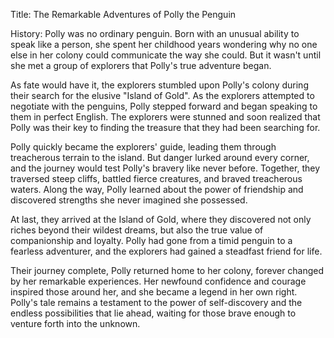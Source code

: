 Title: The Remarkable Adventures of Polly the Penguin

History: Polly was no ordinary penguin. Born with an unusual ability to speak like a person, she spent her childhood years wondering why no one else in her colony could communicate the way she could. But it wasn't until she met a group of explorers that Polly's true adventure began.

As fate would have it, the explorers stumbled upon Polly's colony during their search for the elusive "Island of Gold". As the explorers attempted to negotiate with the penguins, Polly stepped forward and began speaking to them in perfect English. The explorers were stunned and soon realized that Polly was their key to finding the treasure that they had been searching for.

Polly quickly became the explorers' guide, leading them through treacherous terrain to the island. But danger lurked around every corner, and the journey would test Polly's bravery like never before. Together, they traversed steep cliffs, battled fierce creatures, and braved treacherous waters. Along the way, Polly learned about the power of friendship and discovered strengths she never imagined she possessed.

At last, they arrived at the Island of Gold, where they discovered not only riches beyond their wildest dreams, but also the true value of companionship and loyalty. Polly had gone from a timid penguin to a fearless adventurer, and the explorers had gained a steadfast friend for life.

Their journey complete, Polly returned home to her colony, forever changed by her remarkable experiences. Her newfound confidence and courage inspired those around her, and she became a legend in her own right. Polly's tale remains a testament to the power of self-discovery and the endless possibilities that lie ahead, waiting for those brave enough to venture forth into the unknown.